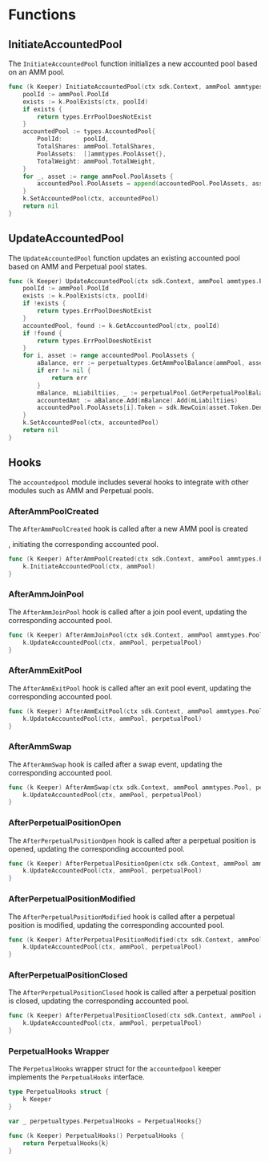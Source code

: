 <!--
order: 5
-->

# Functions

## InitiateAccountedPool

The `InitiateAccountedPool` function initializes a new accounted pool based on an AMM pool.

```go
func (k Keeper) InitiateAccountedPool(ctx sdk.Context, ammPool ammtypes.Pool) error {
    poolId := ammPool.PoolId
    exists := k.PoolExists(ctx, poolId)
    if exists {
        return types.ErrPoolDoesNotExist
    }
    accountedPool := types.AccountedPool{
        PoolId:      poolId,
        TotalShares: ammPool.TotalShares,
        PoolAssets:  []ammtypes.PoolAsset{},
        TotalWeight: ammPool.TotalWeight,
    }
    for _, asset := range ammPool.PoolAssets {
        accountedPool.PoolAssets = append(accountedPool.PoolAssets, asset)
    }
    k.SetAccountedPool(ctx, accountedPool)
    return nil
}
```

## UpdateAccountedPool

The `UpdateAccountedPool` function updates an existing accounted pool based on AMM and Perpetual pool states.

```go
func (k Keeper) UpdateAccountedPool(ctx sdk.Context, ammPool ammtypes.Pool, perpetualPool perpetualtypes.Pool) error {
    poolId := ammPool.PoolId
    exists := k.PoolExists(ctx, poolId)
    if !exists {
        return types.ErrPoolDoesNotExist
    }
    accountedPool, found := k.GetAccountedPool(ctx, poolId)
    if !found {
        return types.ErrPoolDoesNotExist
    }
    for i, asset := range accountedPool.PoolAssets {
        aBalance, err := perpetualtypes.GetAmmPoolBalance(ammPool, asset.Token.Denom)
        if err != nil {
            return err
        }
        mBalance, mLiabiltiies, _ := perpetualPool.GetPerpetualPoolBalances(asset.Token.Denom)
        accountedAmt := aBalance.Add(mBalance).Add(mLiabiltiies)
        accountedPool.PoolAssets[i].Token = sdk.NewCoin(asset.Token.Denom, accountedAmt)
    }
    k.SetAccountedPool(ctx, accountedPool)
    return nil
}
```

## Hooks

The `accountedpool` module includes several hooks to integrate with other modules such as AMM and Perpetual pools.

### AfterAmmPoolCreated

The `AfterAmmPoolCreated` hook is called after a new AMM pool is created

, initiating the corresponding accounted pool.

```go
func (k Keeper) AfterAmmPoolCreated(ctx sdk.Context, ammPool ammtypes.Pool) {
    k.InitiateAccountedPool(ctx, ammPool)
}
```

### AfterAmmJoinPool

The `AfterAmmJoinPool` hook is called after a join pool event, updating the corresponding accounted pool.

```go
func (k Keeper) AfterAmmJoinPool(ctx sdk.Context, ammPool ammtypes.Pool, perpetualPool perpetualtypes.Pool) {
    k.UpdateAccountedPool(ctx, ammPool, perpetualPool)
}
```

### AfterAmmExitPool

The `AfterAmmExitPool` hook is called after an exit pool event, updating the corresponding accounted pool.

```go
func (k Keeper) AfterAmmExitPool(ctx sdk.Context, ammPool ammtypes.Pool, perpetualPool perpetualtypes.Pool) {
    k.UpdateAccountedPool(ctx, ammPool, perpetualPool)
}
```

### AfterAmmSwap

The `AfterAmmSwap` hook is called after a swap event, updating the corresponding accounted pool.

```go
func (k Keeper) AfterAmmSwap(ctx sdk.Context, ammPool ammtypes.Pool, perpetualPool perpetualtypes.Pool) {
    k.UpdateAccountedPool(ctx, ammPool, perpetualPool)
}
```

### AfterPerpetualPositionOpen

The `AfterPerpetualPositionOpen` hook is called after a perpetual position is opened, updating the corresponding accounted pool.

```go
func (k Keeper) AfterPerpetualPositionOpen(ctx sdk.Context, ammPool ammtypes.Pool, perpetualPool perpetualtypes.Pool) {
    k.UpdateAccountedPool(ctx, ammPool, perpetualPool)
}
```

### AfterPerpetualPositionModified

The `AfterPerpetualPositionModified` hook is called after a perpetual position is modified, updating the corresponding accounted pool.

```go
func (k Keeper) AfterPerpetualPositionModified(ctx sdk.Context, ammPool ammtypes.Pool, perpetualPool perpetualtypes.Pool) {
    k.UpdateAccountedPool(ctx, ammPool, perpetualPool)
}
```

### AfterPerpetualPositionClosed

The `AfterPerpetualPositionClosed` hook is called after a perpetual position is closed, updating the corresponding accounted pool.

```go
func (k Keeper) AfterPerpetualPositionClosed(ctx sdk.Context, ammPool ammtypes.Pool, perpetualPool perpetualtypes.Pool) {
    k.UpdateAccountedPool(ctx, ammPool, perpetualPool)
}
```

### PerpetualHooks Wrapper

The `PerpetualHooks` wrapper struct for the `accountedpool` keeper implements the `PerpetualHooks` interface.

```go
type PerpetualHooks struct {
    k Keeper
}

var _ perpetualtypes.PerpetualHooks = PerpetualHooks{}

func (k Keeper) PerpetualHooks() PerpetualHooks {
    return PerpetualHooks{k}
}
```
